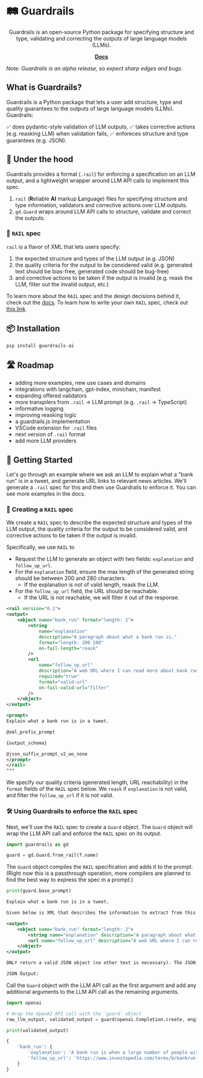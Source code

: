 # 🛤️ Guardrails 

<div align="center">
Guardrails is an open-source Python package for specifying structure and type, validating and correcting the outputs of large language models (LLMs).

[**Docs**](http://shreyar.github.io/guardrails/)
</div>

_Note: Guardrails is an alpha release, so expect sharp edges and bugs._

## What is Guardrails?

Guardrails is a Python package that lets a user add structure, type and quality guarantees to the outputs of large language models (LLMs). Guardrails:

✅ does pydantic-style validation of LLM outputs,
✅ takes corrective actions (e.g. reasking LLM) when validation fails,
✅ enforeces structure and type guarantees (e.g. JSON).


## 🚒 Under the hood

Guardrails provides a format (`.rail`) for enforcing a specification on an LLM output, and a lightweight wrapper around LLM API calls to implement this spec.

1. `rail` (**R**eliable **AI** markup **L**anguage) files for specifying structure and type information, validators and corrective actions over LLM outputs.
2. `gd.Guard` wraps around LLM API calls to structure, validate and correct the outputs.

### 📜 `RAIL` spec

`rail` is a flavor of XML that lets users specify:

1. the expected structure and types of the LLM output (e.g. JSON)
2. the quality criteria for the output to be considered valid (e.g. generated text should be bias-free, generated code should be bug-free)
3. and corrective actions to be taken if the output is invalid (e.g. reask the LLM, filter out the invalid output, etc.)


To learn more about the `RAIL` spec and the design decisions behind it, check out the [docs](https://shreyar.github.io/guardrails/rail/). To learn how to write your own `RAIL` spec, check out [this link](https://shreyar.github.io/guardrails/rail/output/).



## 📦 Installation

```python
pip install guardrails-ai
```

## 🛣️ Roadmap
- adding more examples, new use cases and domains
- integrations with langchain, gpt-index, minichain, manifest
- expanding offered validators
- more transpilers from `.rail` -> LLM prompt (e.g. `.rail` -> TypeScript)
- informative logging
- improving reasking logic
- a guardrails.js implementation
- VSCode extension for `.rail` files
- next version of `.rail` format
- add more LLM providers

## 🚀 Getting Started
Let's go through an example where we ask an LLM to explain what a "bank run" is in a tweet, and generate URL links to relevant news articles. We'll generate a `.rail` spec for this and then use Guardrails to enforce it. You can see more examples in the docs.

### 📝 Creating a `RAIL` spec

We create a `RAIL` spec to describe the expected structure and types of the LLM output, the quality criteria for the output to be considered valid, and corrective actions to be taken if the output is invalid.

Specifically, we use `RAIL` to
- Request the LLM to generate an object with two fields: `explanation` and `follow_up_url`.
- For the `explanation` field, ensure the max length of the generated string should be between 200 and 280 characters.
  - If the explanation is not of valid length, reask the LLM.
- For the `follow_up_url` field, the URL should be reachable.
  - If the URL is not reachable, we will filter it out of the response.


```xml
<rail version="0.1">
<output>
    <object name="bank_run" format="length: 2">
        <string
            name="explanation"
            description="A paragraph about what a bank run is."
            format="length: 200 280"
            on-fail-length="reask"
        />
        <url
            name="follow_up_url"
            description="A web URL where I can read more about bank runs."
            required="true"
            format="valid-url"
            on-fail-valid-url="filter"
        />
    </object>
</output>

<prompt>
Explain what a bank run is in a tweet.

@xml_prefix_prompt

{output_schema}

@json_suffix_prompt_v2_wo_none
</prompt>
</rail>
"""
```
We specify our quality criteria (generated length, URL reachability) in the `format` fields of the `RAIL` spec below. We `reask` if `explanation` is not valid, and filter the `follow_up_url` if it is not valid.

### 🛠️ Using Guardrails to enforce the `RAIL` spec

Next, we'll use the `RAIL` spec to create a `Guard` object. The `Guard` object will wrap the LLM API call and enforce the `RAIL` spec on its output.

```python
import guardrails as gd

guard = gd.Guard.from_rail(f.name)
```

The `Guard` object compiles the `RAIL` specification and adds it to the prompt. (Right now this is a passthrough operation, more compilers are planned to find the best way to express the spec in a prompt.)


```python
print(guard.base_prompt)
```

```xml
Explain what a bank run is in a tweet.

Given below is XML that describes the information to extract from this document and the tags to extract it into.

<output>
    <object name="bank_run" format="length: 2">
        <string name="explanation" description="A paragraph about what a bank run is." format="length: 200 280" on-fail-length="reask" />
        <url name="follow_up_url" description="A web URL where I can read more about bank runs." required="true" format="valid-url" on-fail-valid-url="filter" />
    </object>
</output>

ONLY return a valid JSON object (no other text is necessary). The JSON MUST conform to the XML format, including any types and format requests e.g. requests for lists, objects and specific types. Be correct and concise.

JSON Output:
```

Call the `Guard` object with the LLM API call as the first argument and add any additional arguments to the LLM API call as the remaining arguments.


```python
import openai

# Wrap the OpenAI API call with the `guard` object
raw_llm_output, validated_output = guard(openai.Completion.create, engine="text-davinci-003", max_tokens=1024, temperature=0.3)

print(validated_output)
```
```python
{
    'bank_run': {
        'explanation': 'A bank run is when a large number of people withdraw their deposits from a bank due to concerns about its solvency. This can cause a financial crisis if the bank is unable to meet the demand for withdrawals.',
        'follow_up_url': 'https://www.investopedia.com/terms/b/bankrun.asp'
    }
}

```

